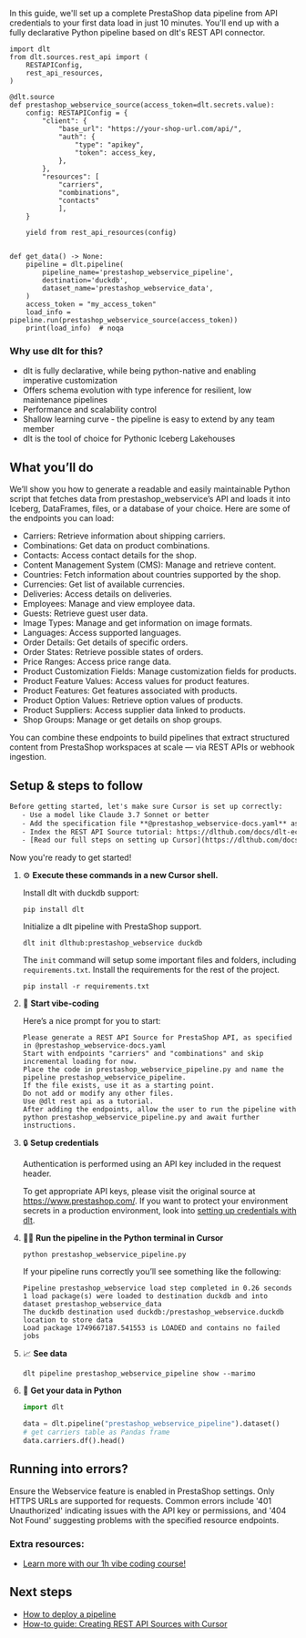 In this guide, we'll set up a complete PrestaShop data pipeline from API credentials to your first data load in just 10 minutes. You'll end up with a fully declarative Python pipeline based on dlt's REST API connector.

```python-outcome
import dlt
from dlt.sources.rest_api import (
    RESTAPIConfig,
    rest_api_resources,
)

@dlt.source
def prestashop_webservice_source(access_token=dlt.secrets.value):
    config: RESTAPIConfig = {
        "client": {
            "base_url": "https://your-shop-url.com/api/",
            "auth": {
                "type": "apikey",
                "token": access_key,
            },
        },
        "resources": [
            "carriers",
            "combinations",
            "contacts"
            ],
    }

    yield from rest_api_resources(config)


def get_data() -> None:
    pipeline = dlt.pipeline(
        pipeline_name='prestashop_webservice_pipeline',
        destination='duckdb',
        dataset_name='prestashop_webservice_data', 
    )
    access_token = "my_access_token"
    load_info = pipeline.run(prestashop_webservice_source(access_token))
    print(load_info)  # noqa
```

### Why use dlt for this?

- dlt is fully declarative, while being python-native and enabling imperative customization
- Offers schema evolution with type inference for resilient, low maintenance pipelines
- Performance and scalability control
- Shallow learning curve - the pipeline is easy to extend by any team member
- dlt is the tool of choice for Pythonic Iceberg Lakehouses

## What you’ll do

We’ll show you how to generate a readable and easily maintainable Python script that fetches data from prestashop_webservice’s API and loads it into Iceberg, DataFrames, files, or a database of your choice. Here are some of the endpoints you can load:

- Carriers: Retrieve information about shipping carriers.
- Combinations: Get data on product combinations.
- Contacts: Access contact details for the shop.
- Content Management System (CMS): Manage and retrieve content.
- Countries: Fetch information about countries supported by the shop.
- Currencies: Get list of available currencies.
- Deliveries: Access details on deliveries.
- Employees: Manage and view employee data.
- Guests: Retrieve guest user data.
- Image Types: Manage and get information on image formats.
- Languages: Access supported languages.
- Order Details: Get details of specific orders.
- Order States: Retrieve possible states of orders.
- Price Ranges: Access price range data.
- Product Customization Fields: Manage customization fields for products.
- Product Feature Values: Access values for product features.
- Product Features: Get features associated with products.
- Product Option Values: Retrieve option values of products.
- Product Suppliers: Access supplier data linked to products.
- Shop Groups: Manage or get details on shop groups.

You can combine these endpoints to build pipelines that extract structured content from PrestaShop workspaces at scale — via REST APIs or webhook ingestion.

## Setup & steps to follow

```default
Before getting started, let's make sure Cursor is set up correctly:
   - Use a model like Claude 3.7 Sonnet or better
   - Add the specification file **@prestashop_webservice-docs.yaml** as context
   - Index the REST API Source tutorial: https://dlthub.com/docs/dlt-ecosystem/verified-sources/rest_api/ and add it to context as **@dlt rest api**
   - [Read our full steps on setting up Cursor](https://dlthub.com/docs/dlt-ecosystem/llm-tooling/cursor-restapi#23-configuring-cursor-with-documentation)
```

Now you're ready to get started! 

1. ⚙️ **Execute these commands in a new Cursor shell.**
    
    Install dlt with duckdb support:
    ```shell
    pip install dlt
    ```

    Initialize a dlt pipeline with PrestaShop support.
    ```shell
    dlt init dlthub:prestashop_webservice duckdb
    ```

    The `init` command will setup some important files and folders, including `requirements.txt`. Install the requirements for the rest of the project.
    ```shell
    pip install -r requirements.txt
    ```
    
2. 🤠 **Start vibe-coding**
    
    Here’s a nice prompt for you to start: 
    
    ```prompt
    Please generate a REST API Source for PrestaShop API, as specified in @prestashop_webservice-docs.yaml 
    Start with endpoints "carriers" and "combinations" and skip incremental loading for now. 
    Place the code in prestashop_webservice_pipeline.py and name the pipeline prestashop_webservice_pipeline. 
    If the file exists, use it as a starting point. 
    Do not add or modify any other files. 
    Use @dlt rest api as a tutorial. 
    After adding the endpoints, allow the user to run the pipeline with python prestashop_webservice_pipeline.py and await further instructions.
    ```

    
3. 🔒 **Setup credentials** 
    
    Authentication is performed using an API key included in the request header.
    
    To get appropriate API keys, please visit the original source at https://www.prestashop.com/.
    If you want to protect your environment secrets in a production environment, look into [setting up credentials with dlt](https://dlthub.com/docs/walkthroughs/add_credentials).
    
4. 🏃‍♀️ **Run the pipeline in the Python terminal in Cursor**
    
    ```shell
    python prestashop_webservice_pipeline.py
    ```
    
    If your pipeline runs correctly you’ll see something like the following:
    
    ```shell
    Pipeline prestashop_webservice load step completed in 0.26 seconds
    1 load package(s) were loaded to destination duckdb and into dataset prestashop_webservice_data
    The duckdb destination used duckdb:/prestashop_webservice.duckdb location to store data
    Load package 1749667187.541553 is LOADED and contains no failed jobs
    ```
    
5. 📈 **See data**
    
    ```shell
    dlt pipeline prestashop_webservice_pipeline show --marimo
    ```
    
6. 🐍 **Get your data in Python**
    
    ```python
    import dlt

   data = dlt.pipeline("prestashop_webservice_pipeline").dataset()
   # get carriers table as Pandas frame
   data.carriers.df().head()
    ```

## Running into errors?

Ensure the Webservice feature is enabled in PrestaShop settings. Only HTTPS URLs are supported for requests. Common errors include '401 Unauthorized' indicating issues with the API key or permissions, and '404 Not Found' suggesting problems with the specified resource endpoints.

### Extra resources:

- [Learn more with our 1h vibe coding course!](https://www.youtube.com/watch?v=GGid70rnJuM)

## Next steps

- [How to deploy a pipeline](https://dlthub.com/docs/walkthroughs/deploy-a-pipeline)
- [How-to guide: Creating REST API Sources with Cursor](https://dlthub.com/docs/dlt-ecosystem/llm-tooling/cursor-restapi)
